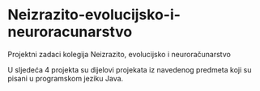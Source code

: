 # Neizrazito-evolucijsko-i-neuroracunarstvo
Projektni zadaci kolegija Neizrazito, evolucijsko i neuroračunarstvo

U sljedeća 4 projekta su dijelovi projekata iz navedenog predmeta koji su pisani u programskom jeziku Java.
